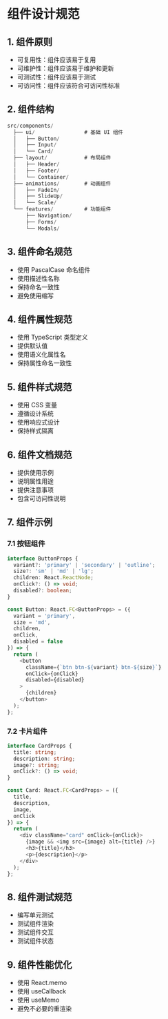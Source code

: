 # 组件设计规范

## 1. 组件原则

- 可复用性：组件应该易于复用
- 可维护性：组件应该易于维护和更新
- 可测试性：组件应该易于测试
- 可访问性：组件应该符合可访问性标准

## 2. 组件结构

```typescript
src/components/
  ├── ui/                # 基础 UI 组件
  │   ├── Button/
  │   ├── Input/
  │   └── Card/
  ├── layout/            # 布局组件
  │   ├── Header/
  │   ├── Footer/
  │   └── Container/
  ├── animations/        # 动画组件
  │   ├── FadeIn/
  │   ├── SlideUp/
  │   └── Scale/
  └── features/          # 功能组件
      ├── Navigation/
      ├── Forms/
      └── Modals/
```

## 3. 组件命名规范

- 使用 PascalCase 命名组件
- 使用描述性名称
- 保持命名一致性
- 避免使用缩写

## 4. 组件属性规范

- 使用 TypeScript 类型定义
- 提供默认值
- 使用语义化属性名
- 保持属性命名一致性

## 5. 组件样式规范

- 使用 CSS 变量
- 遵循设计系统
- 使用响应式设计
- 保持样式隔离

## 6. 组件文档规范

- 提供使用示例
- 说明属性用途
- 提供注意事项
- 包含可访问性说明

## 7. 组件示例

### 7.1 按钮组件

```typescript
interface ButtonProps {
  variant?: 'primary' | 'secondary' | 'outline';
  size?: 'sm' | 'md' | 'lg';
  children: React.ReactNode;
  onClick?: () => void;
  disabled?: boolean;
}

const Button: React.FC<ButtonProps> = ({
  variant = 'primary',
  size = 'md',
  children,
  onClick,
  disabled = false
}) => {
  return (
    <button
      className={`btn btn-${variant} btn-${size}`}
      onClick={onClick}
      disabled={disabled}
    >
      {children}
    </button>
  );
};
```

### 7.2 卡片组件

```typescript
interface CardProps {
  title: string;
  description: string;
  image?: string;
  onClick?: () => void;
}

const Card: React.FC<CardProps> = ({
  title,
  description,
  image,
  onClick
}) => {
  return (
    <div className="card" onClick={onClick}>
      {image && <img src={image} alt={title} />}
      <h3>{title}</h3>
      <p>{description}</p>
    </div>
  );
};
```

## 8. 组件测试规范

- 编写单元测试
- 测试组件渲染
- 测试组件交互
- 测试组件状态

## 9. 组件性能优化

- 使用 React.memo
- 使用 useCallback
- 使用 useMemo
- 避免不必要的重渲染
